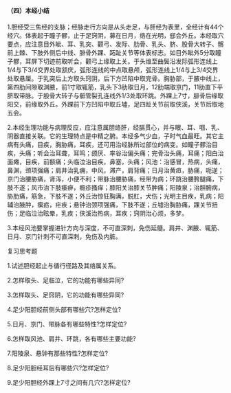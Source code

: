 #### （四）本经小结

1.胆经受三焦经的支脉；经脉走行方向是从头走足，与肝经为表里，全经计有44个经穴。体表起于瞳子髎，止于足窍阴，募在日月，络在光明，郄会外丘。本经取穴要点，应注意目外眦、耳、乳突、颧弓、发际、肋骨、乳头、脐、股骨大转子、髂前上棘、下肢外侧后中线、腓骨外踝、跖趾关节等体表标志。如目外眦外5分取瞳子髎，耳屏下切迹前取听会，颧弓上缘取上关。于头维至曲鬓沿发际弧形连线上1/4与下3/4交界处取颔庆，弧形连线的中点取悬颅，弧形连线上1/4与上3/4交界处取悬厘。于乳突后上方取头窍阴，后下方凹陷中取完骨。胸胁部，于腋中线上，第四肋间隙取渊腋，前1寸取辄筋，乳头下3肋取日月，12肋端取京门，11肋直下平脐取带脉。于股骨大转子与骶管裂孔连线外1/3处取环跳。外踝上7寸，腓骨后缘取阳交，前缘取外丘。外踝前下方凹陷中取丘墟，足四趾关节前取侠溪，关节后取地五会。

2.本经生理功能与病理反应，应注意属胆络肝，经膈贯心，并与眼、耳、咽、乳、阴器直接关联。它的生理特点是中精之腑。本经多气少血，子时气血最旺。其它主病有头痛，目疾，胸胁痛，耳疾，还可用治经脉所过部位的病变。如瞳子髎治目疾，头痛；听会治耳聋，耳鸣；颌厌、率谷治偏头痛；完骨治头痛，耳痛；阳白治面瘫，目疾，前额痛；头临泣治目疾，鼻塞，头痛；风池：治感冒，热病，头痛，鼻渊，颈项强痛；肩井治乳痈，中风，滞产，肩背痛；日月治黄疸，胁痛，呃逆；京门治腰胁痛，肾泻，小便不利；带脉治腰胁痛，经带为病；环跳治腰胯腿痛，下肢不遂；风市治下肢痿痹，瘾疹搔痒；膝阳关治膝关节肿痛；阳陵泉；治胆腑病，胁肋痛，筋急，下肢不遂；外丘治惊狂胸满，脱肛，犬伤；光明主目疾，乳病；阳辅治腋肿，瘰疬，疟疾；悬钟治颈项强痛，下肢不遂；丘墟治胸胁痛，踝关节扭伤；足临泣治眩晕，乳疾；侠溪治热病，耳疾；窍阴治心烦，多梦。

3.本经风池要掌握进针方向与深度，不可直深刺，免伤延髓。肩井、渊腋、辄筋、日月、京门针刺不可直深刺，免伤及内脏。

复习思考题

1.试述胆经起止与循行径路及其络属关系。

2.怎样取头、足临泣，它的功能有哪些异同?

3.怎样取头、足窍阴，它的功能有哪些异同?

4.足少阳胆经前侧头部有哪些穴?怎样定位?

5.日月、京门、带脉各有哪些特性?怎样定位?

6.怎样取风池、肩井、环跳，各有哪些主要功能?

7.阳陵泉、悬钟有那些特性?怎样定位?

8.足少阳胆经耳后有哪些穴?怎样定位?

9.足少阳胆经外踝上7寸之间有几穴?怎样定位?
